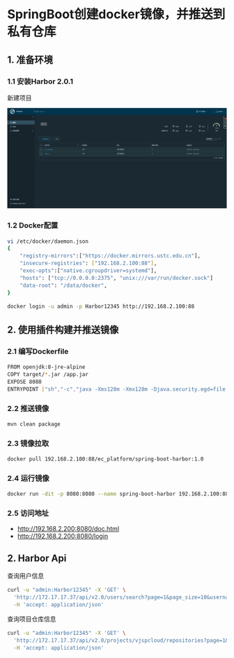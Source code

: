 # SpringBoot创建docker镜像，并推送到私有仓库


## 1. 准备环境

### 1.1 安装Harbor 2.0.1

新建项目

![](doc/assets/harbor.png)


### 1.2 Docker配置

```bash
vi /etc/docker/daemon.json
{
    "registry-mirrors":["https://docker.mirrors.ustc.edu.cn"],
    "insecure-registries": ["192.168.2.100:88"],
    "exec-opts":["native.cgroupdriver=systemd"],
    "hosts": ["tcp://0.0.0.0:2375", "unix:///var/run/docker.sock"]
    "data-root": "/data/docker",   
}
```

```bash
docker login -u admin -p Harbor12345 http://192.168.2.100:88
```

## 2. 使用插件构建并推送镜像

### 2.1 编写Dockerfile

```bash
FROM openjdk:8-jre-alpine
COPY target/*.jar /app.jar
EXPOSE 8080
ENTRYPOINT ["sh","-c","java -Xms128m -Xmx128m -Djava.security.egd=file:/dev/./urandom -jar /app.jar"]
```

### 2.2 推送镜像

   ```bash
mvn clean package
   ```

### 2.3 镜像拉取 

   ```bash
docker pull 192.168.2.100:88/ec_platform/spring-boot-harbor:1.0
   ```

### 2.4 运行镜像

   ```bash
docker run -dit -p 8080:8080 --name spring-boot-harbor 192.168.2.100:88/ec_platform/spring-boot-harbor:1.0
   ```

### 2.5 访问地址

   - http://192.168.2.200:8080/doc.html 
   - http://192.168.2.200:8080/login



## 2. Harbor Api

查询用户信息
```bash
curl -u "admin:Harbor12345" -X 'GET' \
  'http://172.17.17.37/api/v2.0/users/search?page=1&page_size=10&username=admin' \
  -H 'accept: application/json'
```


查询项目仓库信息
```bash
curl -u "admin:Harbor12345" -X 'GET' \
  'http://172.17.17.37/api/v2.0/projects/vjspcloud/repositories?page=1&page_size=10' \
  -H 'accept: application/json'
```

